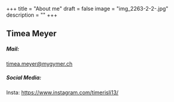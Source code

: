 +++
title = "About me"
draft = false
image = "img_2263-2-2-.jpg"
description = ""
+++
![]()

## Timea Meyer

##### Mail:

timea.meyer@mygymer.ch 

##### Social Media:

Insta: <https://www.instagram.com/timerisli13/>